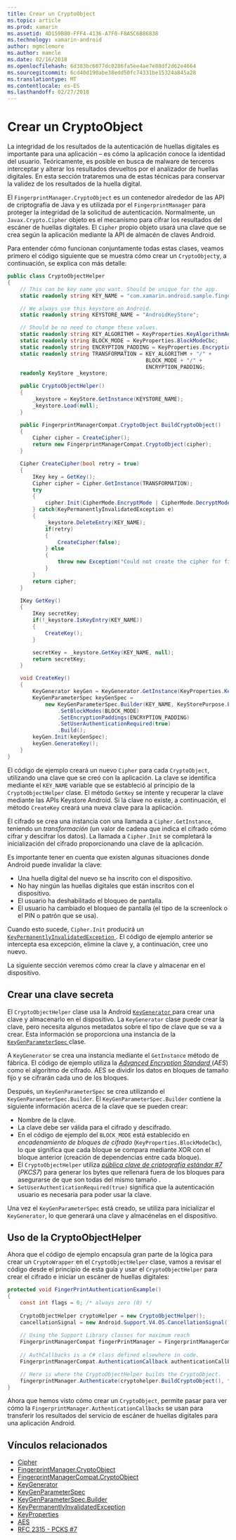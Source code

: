 ```yaml
---
title: Crear un CryptoObject
ms.topic: article
ms.prod: xamarin
ms.assetid: 4D159B80-FFF4-4136-A7F0-F8A5C6B86838
ms.technology: xamarin-android
author: mgmclemore
ms.author: mamcle
ms.date: 02/16/2018
ms.openlocfilehash: 6d383bc6077dc0286fa5ee4ae7e88df2d62e4664
ms.sourcegitcommit: 6cd40d190abe38edd50fc74331be15324a845a28
ms.translationtype: MT
ms.contentlocale: es-ES
ms.lasthandoff: 02/27/2018
---
```

# <a name="creating-a-cryptoobject"></a>Crear un CryptoObject

La integridad de los resultados de la autenticación de huellas digitales es importante para una aplicación &ndash; es cómo la aplicación conoce la identidad del usuario. Teóricamente, es posible en busca de malware de terceros interceptar y alterar los resultados devueltos por el analizador de huellas digitales. En esta sección trataremos una de estas técnicas para conservar la validez de los resultados de la huella digital. 

El `FingerprintManager.CryptoObject` es un contenedor alrededor de las API de criptografía de Java y es utilizada por el `FingerprintManager` para proteger la integridad de la solicitud de autenticación. Normalmente, un `Javax.Crypto.Cipher` objeto es el mecanismo para cifrar los resultados del escáner de huellas digitales. El `Cipher` propio objeto usará una clave que se crea según la aplicación mediante la API de almacén de claves Android.

Para entender cómo funcionan conjuntamente todas estas clases, veamos primero el código siguiente que se muestra cómo crear un `CryptoObject`y, a continuación, se explica con más detalle:

```csharp
public class CryptoObjectHelper
{
    // This can be key name you want. Should be unique for the app.
    static readonly string KEY_NAME = "com.xamarin.android.sample.fingerprint_authentication_key";

    // We always use this keystore on Android.
    static readonly string KEYSTORE_NAME = "AndroidKeyStore";

    // Should be no need to change these values.
    static readonly string KEY_ALGORITHM = KeyProperties.KeyAlgorithmAes;
    static readonly string BLOCK_MODE = KeyProperties.BlockModeCbc;
    static readonly string ENCRYPTION_PADDING = KeyProperties.EncryptionPaddingPkcs7;
    static readonly string TRANSFORMATION = KEY_ALGORITHM + "/" +
                                            BLOCK_MODE + "/" +
                                            ENCRYPTION_PADDING;
    readonly KeyStore _keystore;

    public CryptoObjectHelper()
    {
        _keystore = KeyStore.GetInstance(KEYSTORE_NAME);
        _keystore.Load(null);
    }

    public FingerprintManagerCompat.CryptoObject BuildCryptoObject()
    {
        Cipher cipher = CreateCipher();
        return new FingerprintManagerCompat.CryptoObject(cipher);
    }

    Cipher CreateCipher(bool retry = true)
    {
        IKey key = GetKey();
        Cipher cipher = Cipher.GetInstance(TRANSFORMATION);
        try
        {
            cipher.Init(CipherMode.EncryptMode | CipherMode.DecryptMode, key);
        } catch(KeyPermanentlyInvalidatedException e)
        {
            _keystore.DeleteEntry(KEY_NAME);
            if(retry)
            {
                CreateCipher(false);
            } else
            {
                throw new Exception("Could not create the cipher for fingerprint authentication.", e);
            }
        }
        return cipher;
    }

    IKey GetKey()
    {
        IKey secretKey;
        if(!_keystore.IsKeyEntry(KEY_NAME))
        {
            CreateKey();
        }

        secretKey = _keystore.GetKey(KEY_NAME, null);
        return secretKey;
    }

    void CreateKey()
    {
        KeyGenerator keyGen = KeyGenerator.GetInstance(KeyProperties.KeyAlgorithmAes, KEYSTORE_NAME);
        KeyGenParameterSpec keyGenSpec =
            new KeyGenParameterSpec.Builder(KEY_NAME, KeyStorePurpose.Encrypt | KeyStorePurpose.Decrypt)
                .SetBlockModes(BLOCK_MODE)
                .SetEncryptionPaddings(ENCRYPTION_PADDING)
                .SetUserAuthenticationRequired(true)
                .Build();
        keyGen.Init(keyGenSpec);
        keyGen.GenerateKey();
    }
}
```

El código de ejemplo creará un nuevo `Cipher` para cada `CryptoObject`, utilizando una clave que se creó con la aplicación. La clave se identifica mediante el `KEY_NAME` variable que se estableció al principio de la `CryptoObjectHelper` clase. El método `GetKey` se intente y recuperar la clave mediante las APIs Keystore Android. Si la clave no existe, a continuación, el método `CreateKey` creará una nueva clave para la aplicación.

El cifrado se crea una instancia con una llamada a `Cipher.GetInstance`, teniendo un _transformación_ (un valor de cadena que indica el cifrado cómo cifrar y descifrar los datos). La llamada a `Cipher.Init` se completará la inicialización del cifrado proporcionando una clave de la aplicación. 

Es importante tener en cuenta que existen algunas situaciones donde Android puede invalidar la clave: 

* Una huella digital del nuevo se ha inscrito con el dispositivo.
* No hay ningún las huellas digitales que están inscritos con el dispositivo.
* El usuario ha deshabilitado el bloqueo de pantalla.
* El usuario ha cambiado el bloqueo de pantalla (el tipo de la screenlock o el PIN o patrón que se usa).

Cuando esto sucede, `Cipher.Init` producirá un [ `KeyPermanentlyInvalidatedException` ](http://developer.android.com/reference/android/security/keystore/KeyPermanentlyInvalidatedException.html). El código de ejemplo anterior se intercepta esa excepción, elimine la clave y, a continuación, cree uno nuevo.

La siguiente sección veremos cómo crear la clave y almacenar en el dispositivo.

## <a name="creating-a-secret-key"></a>Crear una clave secreta

El `CryptoObjectHelper` clase usa la Android [ `KeyGenerator` ](https://developer.xamarin.com/api/type/Javax.Crypto.KeyGenerator/) para crear una clave y almacenarlo en el dispositivo. La `KeyGenerator` clase puede crear la clave, pero necesita algunos metadatos sobre el tipo de clave que se va a crear. Esta información se proporciona una instancia de la [ `KeyGenParameterSpec` ](http://developer.android.com/reference/android/security/keystore/KeyGenParameterSpec.html) clase. 

A `KeyGenerator` se crea una instancia mediante el `GetInstance` método de fábrica. El código de ejemplo utiliza la [ _Advanced Encryption Standard_ ](https://en.wikipedia.org/wiki/Advanced_Encryption_Standard) (_AES_) como el algoritmo de cifrado. AES se dividir los datos en bloques de tamaño fijo y se cifrarán cada uno de los bloques.

Después, un `KeyGenParameterSpec` se crea utilizando el `KeyGenParameterSpec.Builder`. El `KeyGenParameterSpec.Builder` contiene la siguiente información acerca de la clave que se pueden crear:

* Nombre de la clave.
* La clave debe ser válida para el cifrado y descifrado.
* En el código de ejemplo del `BLOCK_MODE` está establecido en _encadenamiento de bloques de cifrado_ (`KeyProperties.BlockModeCbc`), lo que significa que cada bloque se compara mediante XOR con el bloque anterior (creación de dependencias entre cada bloque). 
* El `CryptoObjectHelper` utiliza [ _pública clave de criptografía estándar #7_ ](https://tools.ietf.org/html/rfc2315) (_PKCS7_) para generar los bytes que rellenará fuera de los bloques para asegurarse de que son todas del mismo tamaño .
* `SetUserAuthenticationRequired(true)` significa que la autenticación usuario es necesaria para poder usar la clave.

Una vez el `KeyGenParameterSpec` está creado, se utiliza para inicializar el `KeyGenerator`, lo que generará una clave y almacénelas en el dispositivo. 

## <a name="using-the-cryptoobjecthelper"></a>Uso de la CryptoObjectHelper

Ahora que el código de ejemplo encapsula gran parte de la lógica para crear un `CryptoWrapper` en el `CryptoObjectHelper` clase, vamos a revisar el código desde el principio de esta guía y usar el `CryptoObjectHelper` para crear el cifrado e iniciar un escáner de huellas digitales: 

```csharp
protected void FingerPrintAuthenticationExample()
{
    const int flags = 0; /* always zero (0) */
    
    CryptoObjectHelper cryptoHelper = new CryptoObjectHelper();
    cancellationSignal = new Android.Support.V4.OS.CancellationSignal();
    
    // Using the Support Library classes for maximum reach
    FingerprintManagerCompat fingerPrintManager = FingerprintManagerCompat.From(this);
    
    // AuthCallbacks is a C# class defined elsewhere in code.
    FingerprintManagerCompat.AuthenticationCallback authenticationCallback = new MyAuthCallbackSample(this);

    // Here is where the CryptoObjectHelper builds the CryptoObject. 
    fingerprintManager.Authenticate(cryptohelper.BuildCryptoObject(), flags, cancellationSignal, authenticationCallback, null);
}
```

Ahora que hemos visto cómo crear un `CryptoObject`, permite pasar para ver cómo la `FingerprintManager.AuthenticationCallbacks` se usan para transferir los resultados del servicio de escáner de huellas digitales para una aplicación Android.



## <a name="related-links"></a>Vínculos relacionados

- [Cipher](https://developer.xamarin.com/api/type/Javax.Crypto.Cipher/)
- [FingerprintManager.CryptoObject](http://developer.android.com/reference/android/hardware/fingerprint/FingerprintManager.CryptoObject.html)
- [FingerprintManagerCompat.CryptoObject](http://developer.android.com/reference/android/support/v4/hardware/fingerprint/FingerprintManagerCompat.CryptoObject.html)
- [KeyGenerator](https://developer.xamarin.com/api/type/Javax.Crypto.KeyGenerator/)
- [KeyGenParameterSpec](http://developer.android.com/reference/android/security/keystore/KeyGenParameterSpec.html)
- [KeyGenParameterSpec.Builder](http://developer.android.com/reference/android/security/keystore/KeyGenParameterSpec.Builder.html)
- [KeyPermanentlyInvalidatedException](http://developer.android.com/reference/android/security/keystore/KeyPermanentlyInvalidatedException.html)
- [KeyProperties](http://developer.android.com/reference/android/security/keystore/KeyProperties.html)
- [AES](https://en.wikipedia.org/wiki/Advanced_Encryption_Standard)
- [RFC 2315 - PCKS #7](https://tools.ietf.org/html/rfc2315)
